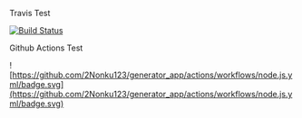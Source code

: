 Travis Test

[![Build Status](https://app.travis-ci.com/2Nonku123/generator_app.svg?branch=main)](https://app.travis-ci.com/2Nonku123/generator_app)

Github Actions Test



![https://github.com/2Nonku123/generator_app/actions/workflows/node.js.yml/badge.svg](https://github.com/2Nonku123/generator_app/actions/workflows/node.js.yml/badge.svg)

